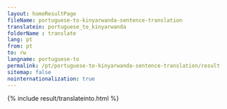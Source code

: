 ```yaml
---
layout: homeResultPage
fileName: portuguese-to-kinyarwanda-sentence-translation
translatein: portuguese_to_kinyarwanda
folderName : translate
lang: pt
from: pt
to: rw
langname: portuguese-to
permalink: /pt/portuguese-to-kinyarwanda-sentence-translation/result
sitemap: false
nointernationalization: true
---
```

{% include result/translateinto.html %}

<script src="/js/result/translation.js" data-foldername="{{page.folderName}}" data-lang="{{page.lang}}"></script>
